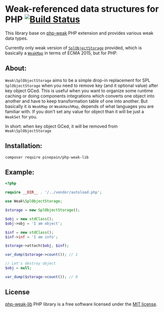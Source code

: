 # Weak-referenced data structures for PHP [![Build Status](https://travis-ci.org/pinepain/php-weak-lib.svg)](https://travis-ci.org/pinepain/php-weak-lib)

This library base on [php-weak][php-weak-ext] PHP extension and provides various weak data types.

Currently only weak version of [`SplObjectStorage`][php-SplObjectStorage] provided, which is basically a
[`WeakMap`][js-WeakMap] in terms of ECMA 2015, but for PHP.

## About:

`Weak\SplObjectStorage` aims to be a simple drop-in replacement for SPL `SplObjectStorage` when you need to remove
key (and it optional value) after key object GCed. This is useful when you want to organize some runtime caching or
doing components integrations which converts one object into another and have to keep transformation table of one into
another. But basically it is `WeakMap` or `WeakHashMap`, depends of what languages you are familiar with. If you don't
set any value for object than it will be just a `WeakSet` for you.

In short: when key object GCed, it will be removed from `Weak\SplObjectStorage`

## Installation:

`composer require pinepain/php-weak-lib`

## Example:

```php
<?php

require __DIR__ . '/../vendor/autoload.php';

use Weak\SplObjectStorage;

$storage = new SplObjectStorage();

$obj = new stdClass();
$obj->obj = 'I am object';

$inf = new stdClass();
$inf->inf = 'I am info';

$storage->attach($obj, $inf);

var_dump($storage->count()); // 1

// Let's destroy object
$obj = null;

var_dump($storage->count()); // 0
```
    
## License

[php-weak-lib](https://github.com/pinepain/php-weak-lib) PHP library is a free software licensed under the [MIT license](http://opensource.org/licenses/MIT).

[php-weak-ext]: https://github.com/pinepain/php-weak
[php-SplObjectStorage]: http://php.net/manual/en/class.splobjectstorage.php
[js-WeakMap]: https://developer.mozilla.org/en/docs/Web/JavaScript/Reference/Global_Objects/WeakMap
